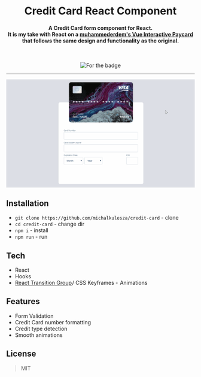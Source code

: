 <h1 align="center">Credit Card React Component</h1>
<h4 align="center">A Credit Card form component for React. <br>It is my take with React on a <a href="https://github.com/muhammederdem/vue-interactive-paycard">muhammederdem's Vue Interactive Paycard</a> that follows the same design and functionality as the original.</h4>
  <br>
  <p align="center">
    <img src="https://forthebadge.com/images/badges/made-with-javascript.svg" alt="For the badge">
  </p>

---

<p align="center">
<img align="center" src="https://github.com/michalkulesza/credit-card/blob/master/preview.gif" alt="covid-19" />
  </p>

## Installation

- `git clone https://github.com/michalkulesza/credit-card` - clone
- `cd credit-card` - change dir
- `npm i` - install
- `npm run` - run

## Tech

- React
- Hooks
- [React Transition Group](https://github.com/reactjs/react-transition-group) / CSS Keyframes -  Animations

## Features

- Form Validation
- Credit Card number formatting
- Credit type detection
- Smooth animations

## License

> MIT

